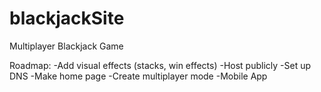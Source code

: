 # blackjackSite
Multiplayer Blackjack Game

Roadmap:
-Add visual effects (stacks, win effects)
-Host publicly
  -Set up DNS
  -Make home page
-Create multiplayer mode
-Mobile App
